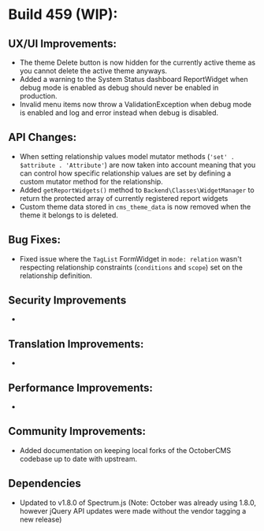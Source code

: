 # Build 459 (WIP):

## UX/UI Improvements:
- The theme Delete button is now hidden for the currently active theme as you cannot delete the active theme anyways.
- Added a warning to the System Status dashboard ReportWidget when debug mode is enabled as debug should never be enabled in production.
- Invalid menu items now throw a ValidationException when debug mode is enabled and log and error instead when debug is disabled.

## API Changes:
- When setting relationship values model mutator methods (`'set' . $attribute . 'Attribute'`) are now taken into account meaning that you can control how specific relationship values are set by defining a custom mutator method for the relationship.
- Added `getReportWidgets()` method to `Backend\Classes\WidgetManager` to return the protected array of currently registered report widgets
- Custom theme data stored in `cms_theme_data` is now removed when the theme it belongs to is deleted.

## Bug Fixes:
- Fixed issue where the `TagList` FormWidget in `mode: relation` wasn't respecting relationship constraints (`conditions` and `scope`) set on the relationship definition.

## Security Improvements
-

## Translation Improvements:
-

## Performance Improvements:
-

## Community Improvements:
- Added documentation on keeping local forks of the OctoberCMS codebase up to date with upstream.

## Dependencies
- Updated to v1.8.0 of Spectrum.js (Note: October was already using 1.8.0, however jQuery API updates were made without the vendor tagging a new release)